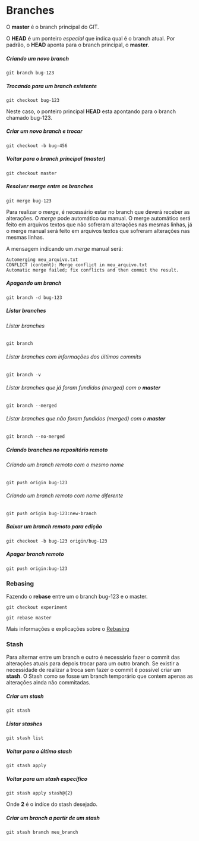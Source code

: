 # Branches

O **master** é o branch principal do GIT.

O **HEAD** é um ponteiro *especial* que indica qual é o branch atual. Por padrão, o **HEAD** aponta para o branch principal, o **master**.

##### Criando um novo branch

```GIT
git branch bug-123
```
	
##### Trocando para um branch existente

```GIT
git checkout bug-123
```
	
Neste caso, o ponteiro principal **HEAD** esta apontando para o branch chamado bug-123.

##### Criar um novo branch e trocar 

```GIT
git checkout -b bug-456
```
	
##### Voltar para o branch principal (master)

```GIT
git checkout master
```
	
##### Resolver merge entre os branches

```GIT
git merge bug-123
```
	
Para realizar o *merge*, é necessário estar no branch que deverá receber as alterações. O *merge* pode automático ou manual. O merge automático será feito em arquivos textos que não sofreram alterações nas mesmas linhas, já o merge manual será feito em arquivos textos que sofreram alterações nas mesmas linhas.

A mensagem indicando um *merge* manual será:

	Automerging meu_arquivo.txt
	CONFLICT (content): Merge conflict in meu_arquivo.txt
	Automatic merge failed; fix conflicts and then commit the result.


##### Apagando um branch

```GIT
git branch -d bug-123
```

##### Listar branches 

###### Listar branches

```GIT
git branch
```

###### Listar branches com informações dos últimos commits

```GIT
git branch -v
```

###### Listar branches que já foram fundidos (merged) com o **master**

```GIT
git branch --merged
```

###### Listar branches que não foram fundidos (merged) com o **master**

```GIT
git branch --no-merged
```

##### Criando branches no repositório remoto

###### Criando um branch remoto com o mesmo nome

```GIT
git push origin bug-123
```

###### Criando um branch remoto com nome diferente

```GIT
git push origin bug-123:new-branch
```

##### Baixar um branch remoto para edição

```GIT
git checkout -b bug-123 origin/bug-123
```


##### Apagar branch remoto

```GIT
git push origin:bug-123
```

### Rebasing

Fazendo o **rebase** entre um o branch bug-123 e o master.

```GIT
git checkout experiment
```

```GIT	
git rebase master
```
	

Mais informações e explicações sobre o [Rebasing](http://git-scm.com/book/en/Git-Branching-Rebasing)

### Stash

Para alternar entre um branch e outro é necessário fazer o commit das alterações atuais para depois trocar para um outro branch. Se existir a necessidade de realizar a troca sem fazer o commit é possível criar um **stash**. O Stash como se fosse um branch temporário que contem apenas as alterações ainda não commitadas.

##### Criar um stash

```GIT	
git stash
```
	
##### Listar stashes

```GIT
git stash list
```

##### Voltar para o último stash

```GIT
git stash apply
```

##### Voltar para um stash específico

```GIT	
git stash apply stash@{2}
```
	
Onde **2** é o indíce do stash desejado.

##### Criar um branch a partir de um stash

```GIT
git stash branch meu_branch
```
